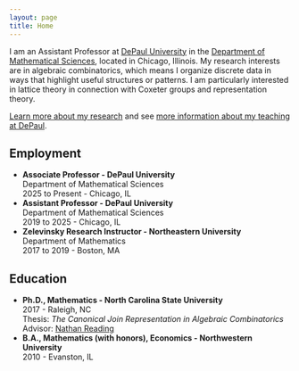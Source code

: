 ```yaml
---
layout: page
title: Home
---
```


I am an Assistant Professor at [DePaul University](https://depaul.edu) in the [Department of Mathematical Sciences](https://csh.depaul.edu/academics/mathematical-sciences/Pages/default.aspx), located in Chicago, Illinois. My research interests are in algebraic combinatorics, which means I organize discrete data in ways that highlight useful structures or patterns. I am particularly interested in lattice theory in connection with Coxeter groups and representation theory. 

[Learn more about my research](/research/) and see [more information about my teaching at DePaul](/teaching/).

## Employment

- **Associate Professor - DePaul University**  
Department of Mathematical Sciences  
2025 to Present - Chicago, IL
- **Assistant Professor - DePaul University**  
Department of Mathematical Sciences  
2019 to 2025 - Chicago, IL
- **Zelevinsky Research Instructor - Northeastern University**  
Department of Mathematics  
2017 to 2019 - Boston, MA

## Education

- **Ph.D., Mathematics - North Carolina State University**  
2017 - Raleigh, NC  
Thesis: *The Canonical Join Representation in Algebraic Combinatorics*  
Advisor: [Nathan Reading](https://nreadin.math.ncsu.edu/)  
- **B.A., Mathematics (with honors), Economics - Northwestern University**  
2010 - Evanston, IL
